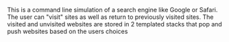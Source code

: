 This is a command line simulation of a search engine like Google or Safari. The user can "visit" sites as well as return to 
previously visited sites. The visited and unvisited websites are stored in 2 templated stacks that pop and push websites based on the users
choices
